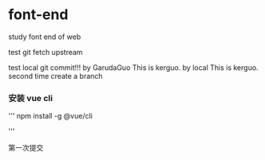 # font-end
study font end of web

test git fetch upstream

test local git commit!!! by GarudaGuo This is kerguo. by local
This is kerguo. second time create a branch
### 安装 vue cli

'''
npm install -g @vue/cli

'''

第一次提交
